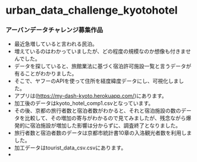 # urban_data_challenge_kyotohotel
### アーバンデータチャレンジ募集作品      

- 最近急増していると言われる民泊。    
- 増えているのはわかっていましたが、どの程度の規模なのか想像も付きませんでした。    
- データを探していると、旅館業法に基づく宿泊許可施設一覧と言うデータが有ることがわかりました。     
- そこで、ヤフーのAPIを使って住所を経度緯度データにし、可視化しました。     
- アプリは(https://my-dash-kyoto.herokuapp.com/)にあります。
- 加工後のデータはkyoto_hotel_comp1.csvとなっています。     
- その後、京都の旅行者数と宿泊者数がわかると、それと宿泊施設の数のデータを比較して、その増加の寄与がわかるので見てみましたが、残念ながら爆発的に宿泊施設が増加した影響は分からずに、調査終了となりました。     
- 旅行者数と宿泊者数のデータは京都市統計書10章の入洛観光者数を利用しました。    
- 加工データはtourist_data_csv.csvにあります。     
- 
